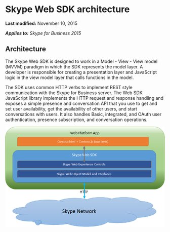 
# Skype Web SDK architecture

 **Last modified:** November 10, 2015

 _**Applies to:** Skype for Business 2015_




## Architecture

The Skype Web SDK is designed to work in a Model - View - View model (MVVM) paradigm in which the SDK represents the model layer. A developer is responsible for creating a presentation layer and JavaScript logic in the view model layer that calls functions in the model.

The SDK uses common HTTP verbs to implement REST style communication with the Skype for Business server. The Web SDK JavaScript library implements the HTTP request and response handling and exposes a simple presence and conversation API that you use to get and set user availability, get the availability of other users, and start conversations with users. It also handles Basic, integrated, and OAuth user authentication, presence subscription, and conversation operations.


![SkypeWebSDK_Arch](images/abdc8e43-608d-4ea3-a2e3-84267caa51bd.png)

